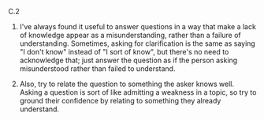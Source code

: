 C.2
1.  I've always found it useful to answer questions in a way that make a lack of knowledge appear as a misunderstanding,
rather than a failure of understanding. Sometimes, asking for clarification is the same as saying "I don't know" instead of "I 
sort of know", but there's no need to acknowledge that; just answer the question as if the person asking misunderstood rather than
failed to understand.

2. Also, try to relate the question to something the asker knows well. Asking a question is sort of like admitting a weakness in a 
topic, so try to ground their confidence by relating to something they already understand. 
